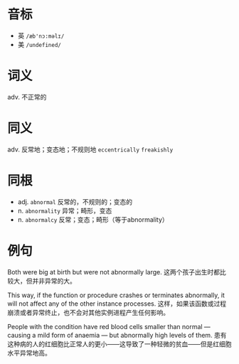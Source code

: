 # 音标

- 英 `/æb'nɔ:məlɪ/`
- 美 `/undefined/`

# 词义

adv. 不正常的


# 同义

adv. 反常地；变态地；不规则地
`eccentrically` `freakishly`

# 同根

- adj. `abnormal` 反常的，不规则的；变态的
- n. `abnormality` 异常；畸形，变态
- n. `abnormalcy` 反常；变态；畸形（等于abnormality）

# 例句

Both were big at birth but were not abnormally large.
这两个孩子出生时都比较大，但并非异常的大。

This way, if the function or procedure crashes or terminates abnormally, it will not affect any of the other instance processes.
这样，如果该函数或过程崩溃或者异常终止，也不会对其他实例进程产生任何影响。

People with the condition have red blood cells smaller than normal — causing a mild form of anaemia — but abnormally high levels of them.
患有这种病的人的红细胞比正常人的更小——这导致了一种轻微的贫血——但是红细胞水平异常地高。


